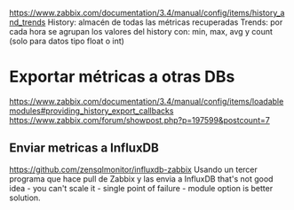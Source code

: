 https://www.zabbix.com/documentation/3.4/manual/config/items/history_and_trends
History: almacén de todas las métricas recuperadas
Trends: por cada hora se agrupan los valores del history con: min, max, avg y count (solo para datos tipo float o int)


# Exportar métricas a otras DBs
https://www.zabbix.com/documentation/3.4/manual/config/items/loadablemodules#providing_history_export_callbacks
https://www.zabbix.com/forum/showpost.php?p=197599&postcount=7


## Enviar metricas a InfluxDB
https://github.com/zensqlmonitor/influxdb-zabbix
Usando un tercer programa que hace pull de Zabbix y las envia a InfluxDB
that's not good idea - you can't scale it - single point of failure - module option is better solution.
